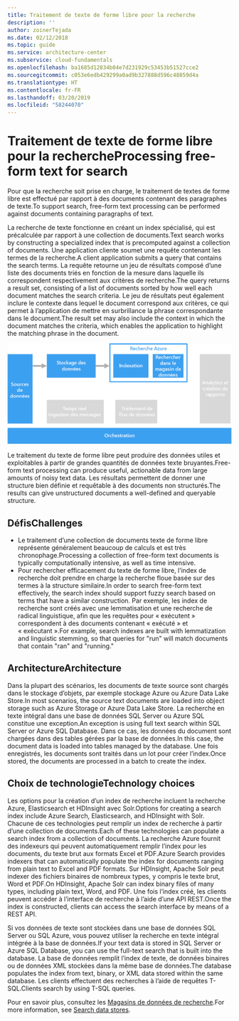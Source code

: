 ```yaml
---
title: Traitement de texte de forme libre pour la recherche
description: ''
author: zoinerTejada
ms.date: 02/12/2018
ms.topic: guide
ms.service: architecture-center
ms.subservice: cloud-fundamentals
ms.openlocfilehash: ba1685d12834b04e7d231929c53453b51527cce2
ms.sourcegitcommit: c053e6edb429299a0ad9b327888d596c48859d4a
ms.translationtype: HT
ms.contentlocale: fr-FR
ms.lasthandoff: 03/20/2019
ms.locfileid: "58244070"
---
```

# <a name="processing-free-form-text-for-search"></a><span data-ttu-id="2b2dd-102">Traitement de texte de forme libre pour la recherche</span><span class="sxs-lookup"><span data-stu-id="2b2dd-102">Processing free-form text for search</span></span>

<span data-ttu-id="2b2dd-103">Pour que la recherche soit prise en charge, le traitement de textes de forme libre est effectué par rapport à des documents contenant des paragraphes de texte.</span><span class="sxs-lookup"><span data-stu-id="2b2dd-103">To support search, free-form text processing can be performed against documents containing paragraphs of text.</span></span>

<span data-ttu-id="2b2dd-104">La recherche de texte fonctionne en créant un index spécialisé, qui est précalculée par rapport à une collection de documents.</span><span class="sxs-lookup"><span data-stu-id="2b2dd-104">Text search works by constructing a specialized index that is precomputed against a collection of documents.</span></span> <span data-ttu-id="2b2dd-105">Une application cliente soumet une requête contenant les termes de la recherche.</span><span class="sxs-lookup"><span data-stu-id="2b2dd-105">A client application submits a query that contains the search terms.</span></span> <span data-ttu-id="2b2dd-106">La requête retourne un jeu de résultats composé d’une liste des documents triés en fonction de la mesure dans laquelle ils correspondent respectivement aux critères de recherche.</span><span class="sxs-lookup"><span data-stu-id="2b2dd-106">The query returns a result set, consisting of a list of documents sorted by how well each document matches the search criteria.</span></span> <span data-ttu-id="2b2dd-107">Le jeu de résultats peut également inclure le contexte dans lequel le document correspond aux critères, ce qui permet à l’application de mettre en surbrillance la phrase correspondante dans le document.</span><span class="sxs-lookup"><span data-stu-id="2b2dd-107">The result set may also include the context in which the document matches the criteria, which enables the application to highlight the matching phrase in the document.</span></span>

![Diagramme d’un pipeline de recherche](./images/search-pipeline.png)

<span data-ttu-id="2b2dd-109">Le traitement du texte de forme libre peut produire des données utiles et exploitables à partir de grandes quantités de données texte bruyantes.</span><span class="sxs-lookup"><span data-stu-id="2b2dd-109">Free-form text processing can produce useful, actionable data from large amounts of noisy text data.</span></span> <span data-ttu-id="2b2dd-110">Les résultats permettent de donner une structure bien définie et requêtable à des documents non structurés.</span><span class="sxs-lookup"><span data-stu-id="2b2dd-110">The results can give unstructured documents a well-defined and queryable structure.</span></span>

## <a name="challenges"></a><span data-ttu-id="2b2dd-111">Défis</span><span class="sxs-lookup"><span data-stu-id="2b2dd-111">Challenges</span></span>

- <span data-ttu-id="2b2dd-112">Le traitement d’une collection de documents texte de forme libre représente généralement beaucoup de calculs et est très chronophage.</span><span class="sxs-lookup"><span data-stu-id="2b2dd-112">Processing a collection of free-form text documents is typically computationally intensive, as well as time intensive.</span></span>
- <span data-ttu-id="2b2dd-113">Pour rechercher efficacement du texte de forme libre, l’index de recherche doit prendre en charge la recherche floue basée sur des termes à la structure similaire.</span><span class="sxs-lookup"><span data-stu-id="2b2dd-113">In order to search free-form text effectively, the search index should support fuzzy search based on terms that have a similar construction.</span></span> <span data-ttu-id="2b2dd-114">Par exemple, les index de recherche sont créés avec une lemmatisation et une recherche de radical linguistique, afin que les requêtes pour « exécutent » correspondent à des documents contenant « exécuté » et « exécutant ».</span><span class="sxs-lookup"><span data-stu-id="2b2dd-114">For example, search indexes are built with lemmatization and linguistic stemming, so that queries for "run" will match documents that contain "ran" and "running."</span></span>

## <a name="architecture"></a><span data-ttu-id="2b2dd-115">Architecture</span><span class="sxs-lookup"><span data-stu-id="2b2dd-115">Architecture</span></span>

<span data-ttu-id="2b2dd-116">Dans la plupart des scénarios, les documents de texte source sont chargés dans le stockage d’objets, par exemple stockage Azure ou Azure Data Lake Store.</span><span class="sxs-lookup"><span data-stu-id="2b2dd-116">In most scenarios, the source text documents are loaded into object storage such as Azure Storage or Azure Data Lake Store.</span></span> <span data-ttu-id="2b2dd-117">La recherche en texte intégral dans une base de données SQL Server ou Azure SQL constitue une exception.</span><span class="sxs-lookup"><span data-stu-id="2b2dd-117">An exception is using full text search within SQL Server or Azure SQL Database.</span></span> <span data-ttu-id="2b2dd-118">Dans ce cas, les données du document sont chargées dans des tables gérées par la base de données.</span><span class="sxs-lookup"><span data-stu-id="2b2dd-118">In this case, the document data is loaded into tables managed by the database.</span></span> <span data-ttu-id="2b2dd-119">Une fois enregistrés, les documents sont traités dans un lot pour créer l’index.</span><span class="sxs-lookup"><span data-stu-id="2b2dd-119">Once stored, the documents are processed in a batch to create the index.</span></span>

## <a name="technology-choices"></a><span data-ttu-id="2b2dd-120">Choix de technologie</span><span class="sxs-lookup"><span data-stu-id="2b2dd-120">Technology choices</span></span>

<span data-ttu-id="2b2dd-121">Les options pour la création d’un index de recherche incluent la recherche Azure, Elasticsearch et HDInsight avec Solr.</span><span class="sxs-lookup"><span data-stu-id="2b2dd-121">Options for creating a search index include Azure Search, Elasticsearch, and HDInsight with Solr.</span></span> <span data-ttu-id="2b2dd-122">Chacune de ces technologies peut remplir un index de recherche à partir d’une collection de documents.</span><span class="sxs-lookup"><span data-stu-id="2b2dd-122">Each of these technologies can populate a search index from a collection of documents.</span></span> <span data-ttu-id="2b2dd-123">La recherche Azure fournit des indexeurs qui peuvent automatiquement remplir l’index pour les documents, du texte brut aux formats Excel et PDF.</span><span class="sxs-lookup"><span data-stu-id="2b2dd-123">Azure Search provides indexers that can automatically populate the index for documents ranging from plain text to Excel and PDF formats.</span></span> <span data-ttu-id="2b2dd-124">Sur HDInsight, Apache Solr peut indexer des fichiers binaires de nombreux types, y compris le texte brut, Word et PDF.</span><span class="sxs-lookup"><span data-stu-id="2b2dd-124">On HDInsight, Apache Solr can index binary files of many types, including plain text, Word, and PDF.</span></span> <span data-ttu-id="2b2dd-125">Une fois l’index créé, les clients peuvent accéder à l’interface de recherche à l’aide d’une API REST.</span><span class="sxs-lookup"><span data-stu-id="2b2dd-125">Once the index is constructed, clients can access the search interface by means of a REST API.</span></span>

<span data-ttu-id="2b2dd-126">Si vos données de texte sont stockées dans une base de données SQL Server ou SQL Azure, vous pouvez utiliser la recherche en texte intégral intégrée à la base de données.</span><span class="sxs-lookup"><span data-stu-id="2b2dd-126">If your text data is stored in SQL Server or Azure SQL Database, you can use the full-text search that is built into the database.</span></span> <span data-ttu-id="2b2dd-127">La base de données remplit l’index de texte, de données binaires ou de données XML stockées dans la même base de données.</span><span class="sxs-lookup"><span data-stu-id="2b2dd-127">The database populates the index from text, binary, or XML data stored within the same database.</span></span> <span data-ttu-id="2b2dd-128">Les clients effectuent des recherches à l’aide de requêtes T-SQL.</span><span class="sxs-lookup"><span data-stu-id="2b2dd-128">Clients search by using T-SQL queries.</span></span>

<span data-ttu-id="2b2dd-129">Pour en savoir plus, consultez les [Magasins de données de recherche](../technology-choices/search-options.md).</span><span class="sxs-lookup"><span data-stu-id="2b2dd-129">For more information, see [Search data stores](../technology-choices/search-options.md).</span></span>
